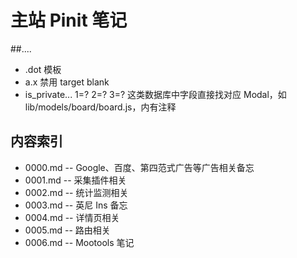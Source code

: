 # 主站 Pinit 笔记


##....

* .dot 模板
* a.x 禁用 target blank
* is_private... 1=? 2=? 3=? 这类数据库中字段直接找对应 Modal，如 lib/models/board/board.js，内有注释


## 内容索引

* 0000.md -- Google、百度、第四范式广告等广告相关备忘
* 0001.md -- 采集插件相关
* 0002.md -- 统计监测相关
* 0003.md -- 英尼 Ins 备忘
* 0004.md -- 详情页相关
* 0005.md -- 路由相关
* 0006.md -- Mootools 笔记